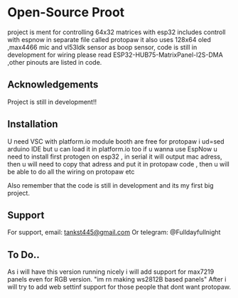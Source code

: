 
# Open-Source Proot

project is ment for controlling 64x32 matrices with esp32 
includes controll with espnow in separate file called protopaw
it also uses 128x64 oled ,max4466 mic and vl53ldk sensor as boop sensor, code is still in development for wiring please read  ESP32-HUB75-MatrixPanel-I2S-DMA ,other pinouts are listed in code.


## Acknowledgements

Project is still in development!!


## Installation

U need VSC with platform.io module booth are free
for protopaw i ud=sed arduino IDE but u can load it in platform.io too
if u wanna use EspNow u need to install first protogen on esp32 , in serial it will output mac adress, then u will need to copy that adress and put it in protopaw code , then u will be able to do all the wiring on protopaw etc 


Also remember that the code is still in development and its my first big project.
    
## Support

For support, email: tankst445@gmail.com
Or telegram: @Fulldayfullnight 

## To Do..
As i will have this version running nicely i will add support for max7219 panels even for RGB version. "im rn making ws2812B based panels"
After i will try to add web settinf support for those people that dont want protopaw.
